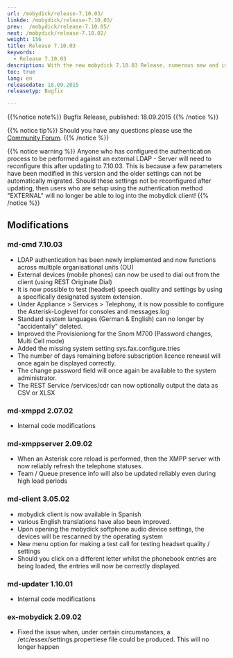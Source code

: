```yaml
---
url: /mobydick/release-7.10.03/
linkde: /mobydick/release-7.10.03/
prev:  /mobydick/release-7.10.05/
next: /mobydick/release-7.10.02/
weight: 156
title: Release 7.10.03
keywords: 
  - Release 7.10.03
description: With the new mobydick 7.10.03 Release, numerous new and improved functions are now available.
toc: true
lang: en
releasedate: 18.09.2015   
releasetyp: Bugfix

---
```


{{%notice note%}}
Bugfix Release, published: 18.09.2015 
{{% /notice %}}

{{% notice tip%}}
Should you have any questions please use the [Community Forum](http://community.pascom.net/forum.php?langid=6 "Visit our Forum").
{{% /notice %}}

{{% notice warning %}}
Anyone who has configured the authentication process to be performed against an external LDAP - Server will need to reconfigure this after updating to 7.10.03. This is because a few parameters have been modified in this version and the older settings can not be automatically migrated. Should these settings not be reconfigured after updating, then users who are setup using the authentication method "EXTERNAL" will no longer be able to log into the mobydick client!
{{% /notice %}}

## Modifications


### md-cmd 7.10.03

*   LDAP authentication has been newly implemented and now functions across multiple organisational units (OU)
*   External devices (mobile phones) can now be used to dial out from the client (using REST Originate Dial)
*   It is now possible to test (headset) speech quality and settings by using a specifically designated system extension. 
*   Under Appliance > Services > Telephony, it is now possible to configure the Asterisk-Loglevel for consoles and messages.log
*   Standard system languages (German & English) can no longer by "accidentally" deleted. 
*   Improved the Provisioniong for the Snom M700 (Password changes, Multi Cell mode)
*   Added the missing system setting sys.fax.configure.tries
*   The number of days remaining before subscription licence renewal will once again be displayed correctly.
*   The change password field will once again be available to the system administrator. 
*   The REST Service /services/cdr can now optionally output the data as CSV or XLSX

### md-xmppd 2.07.02

*   Internal code modifications

### md-xmppserver 2.09.02

*   When an Asterisk core reload is performed, then the XMPP server with now reliably refresh the telephone statuses. 
*   Team / Queue presence info will also be updated reliably even during high load periods

### md-client 3.05.02

*   mobydick client is now available in Spanish
*   various English translations have also been improved. 
*   Upon opening the mobydick softphone audio device settings, the devices will be rescanned by the operating system
*   New menu option for making a test call for testing headset quality / settings
*   Should you click on a different letter whilst the phonebook entries are being loaded, the entries will now be correctly displayed.   

### md-updater 1.10.01

*   Internal code modifications

### ex-mobydick 2.09.02

*   Fixed the issue when, under certain circumstances, a /etc/essex/settings.propertiese file could be produced. This will no longer happen